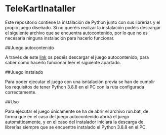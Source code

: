 # TeleKartInataller

Este repositorio contiene la instalación de Python junto con sus librerías y el propio juego diseñado. Si no queréis realizar la instalación podéis descargar el siguiente archivo que se encuentra autocontenido, por lo que no es necesaria ninguna instalación para hacerlo funcionar.

##Juego autocontenido

A través de este [link](https://upvedues-my.sharepoint.com/:u:/g/personal/pabmars2_upv_edu_es/EUa7zvuNk6lGjQP2tReop6wByyHEO0qhzoAeRMJk74GWrQ?e=vacvQE) os pedéis descargar el juego autocontenido, para saber como hacerlo funcionar leer el siguiente apartado.

##Juego instalado

Para poder ejecutar el juego con una isntalación previa se han de cumplir los requisitos de tener Python 3.8.8 en el PC con la ruta configurada correctamente.


##Uso

Para ejecutar el juego únicamente se ha de abrir el archivo run.bat, de forma que en el caso del juego autocontenido abrirá el juego automáticamente, y en el caso del instalador iniciará la descarga de librerías siempre que se encuentre instalado el Python 3.8.8 en el PC.